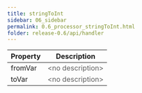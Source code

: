 ```yaml
---
title: stringToInt
sidebar: 06_sidebar
permalink: 0.6_processor_stringToInt.html
folder: release-0.6/api/handler
---
```


| Property | Description |
| ------- | -------- |
| fromVar | <font color="#606060">&lt;no description&gt;</font> |
| toVar | <font color="#606060">&lt;no description&gt;</font> |

